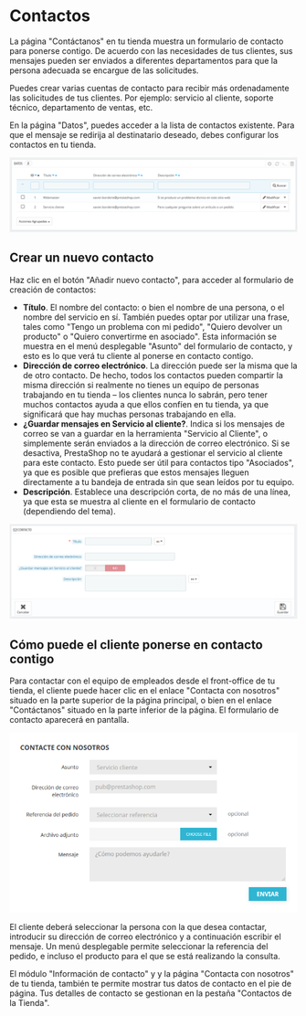 # Contactos

La página "Contáctanos" en tu tienda muestra un formulario de contacto para ponerse contigo. De acuerdo con las necesidades de tus clientes, sus mensajes pueden ser enviados a diferentes departamentos para que la persona adecuada se encargue de las solicitudes.

Puedes crear varias cuentas de contacto para recibir más ordenadamente las solicitudes de tus clientes. Por ejemplo: servicio al cliente, soporte técnico, departamento de ventas, etc.

En la página "Datos", puedes acceder a la lista de contactos existente. Para que el mensaje se redirija al destinatario deseado, debes configurar los contactos en tu tienda.

![](../../../../.gitbook/assets/54265453.png)

## Crear un nuevo contacto <a id="Contactos-Crearunnuevocontacto"></a>

Haz clic en el botón "Añadir nuevo contacto", para acceder al formulario de creación de contactos:

* **Título**. El nombre del contacto: o bien el nombre de una persona, o el nombre del servicio en sí. También puedes optar por utilizar una frase, tales como "Tengo un problema con mi pedido", "Quiero devolver un producto" o "Quiero convertirme en asociado". Esta información se muestra en el menú desplegable "Asunto" del formulario de contacto, y esto es lo que verá tu cliente al ponerse en contacto contigo.
* **Dirección de correo electrónico**. La dirección puede ser la misma que la de otro contacto. De hecho, todos los contactos pueden compartir la misma dirección si realmente no tienes un equipo de personas trabajando en tu tienda – los clientes nunca lo sabrán, pero tener muchos contactos ayuda a que ellos confíen en tu tienda, ya que significará que hay muchas personas trabajando en ella.
* **¿Guardar mensajes en Servicio al cliente?**. Indica si los mensajes de correo se van a guardar en la herramienta "Servicio al Cliente", o simplemente serán enviados a la dirección de correo electrónico. Si se desactiva, PrestaShop no te ayudará a gestionar el servicio al cliente para este contacto. Esto puede ser útil para contactos tipo "Asociados", ya que es posible que prefieras que estos mensajes lleguen directamente a tu bandeja de entrada sin que sean leídos por tu equipo.
* **Descripción**. Establece una descripción corta, de no más de una línea, ya que esta se muestra al cliente en el formulario de contacto \(dependiendo del tema\).

![](../../../../.gitbook/assets/54265455.png)

## Cómo puede el cliente ponerse en contacto contigo <a id="Contactos-C&#xF3;mopuedeelclienteponerseencontactocontigo"></a>

Para contactar con el equipo de empleados desde el front-office de tu tienda, el cliente puede hacer clic en el enlace "Contacta con nosotros" situado en la parte superior de la página principal, o bien en el enlace "Contáctanos" situado en la parte inferior de la página. El formulario de contacto aparecerá en pantalla.

![](../../../../.gitbook/assets/54265458.png)

El cliente deberá seleccionar la persona con la que desea contactar, introducir su dirección de correo electrónico y a continuación escribir el mensaje. Un menú desplegable permite seleccionar la referencia del pedido, e incluso el producto para el que se está realizando la consulta.

El módulo "Información de contacto" y y la página "Contacta con nosotros" de tu tienda, también te permite mostrar tus datos de contacto en el pie de página. Tus detalles de contacto se gestionan en la pestaña "Contactos de la Tienda".

